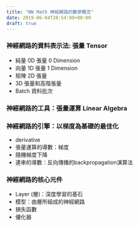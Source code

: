```yaml
---
title: "NN Math 神經網路的數學概念"
date: 2019-06-04T20:54:09+08:00
draft: true
---
```


### 神經網路的資料表示法: 張量 Tensor
- 純量 0D 張量 0 Dimension
- 向量 1D 張量 1 Dimension
- 矩陣 2D 張量 
- 3D 張量和高階張量
- Batch 資料批次

### 神經網路的工具：張量運算 Linear Algebra

### 神經網路的引擎：以梯度為基礎的最佳化
- derivative
- 張量運算的導數：梯度
- 隨機梯度下降 
- 連串的導數：反向傳播的backpropagation演算法

### 神經網路的核心元件
- Layer (層)：深度學習的基石
- 模型：由層所組成的神經網路
- 損失函數
- 優化器



### 